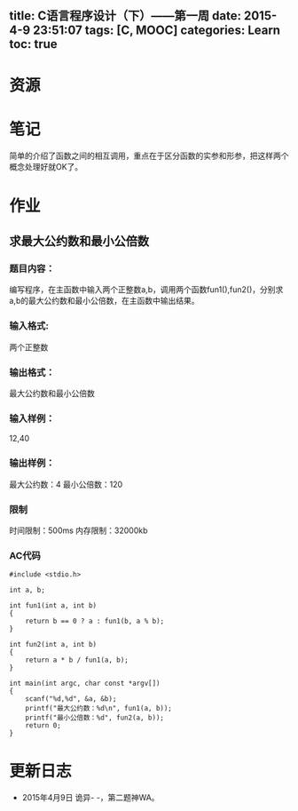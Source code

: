 title: C语言程序设计（下）——第一周
date: 2015-4-9 23:51:07
tags: [C, MOOC]
categories: Learn
toc: true
---
# 资源

# 笔记
简单的介绍了函数之间的相互调用，重点在于区分函数的实参和形参，把这样两个概念处理好就OK了。

# 作业
## 求最大公约数和最小公倍数
### 题目内容：
编写程序，在主函数中输入两个正整数a,b，调用两个函数fun1(),fun2()，分别求a,b的最大公约数和最小公倍数，在主函数中输出结果。

### 输入格式:
两个正整数

### 输出格式：
最大公约数和最小公倍数

### 输入样例：
12,40

### 输出样例：
最大公约数：4
最小公倍数：120

### 限制
时间限制：500ms
内存限制：32000kb

### AC代码
```
#include <stdio.h>

int a, b;

int fun1(int a, int b)
{
	return b == 0 ? a : fun1(b, a % b);
}

int fun2(int a, int b)
{
	return a * b / fun1(a, b);
}

int main(int argc, char const *argv[])
{
	scanf("%d,%d", &a, &b);
	printf("最大公约数：%d\n", fun1(a, b));
	printf("最小公倍数：%d", fun2(a, b));
	return 0;
}
```

# 更新日志
- 2015年4月9日 诡异- -，第二题神WA。